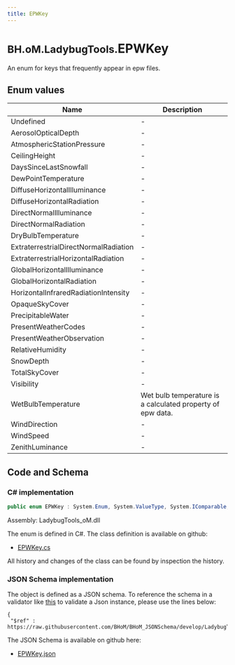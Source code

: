 ```yaml
---
title: EPWKey
---
```


# <small>BH.oM.LadybugTools.</small>**EPWKey**

An enum for keys that frequently appear in epw files.

## Enum values

| Name            | Description                                                    |
|-----------------|----------------------------------------------------------------|
| Undefined |  -  |
| AerosolOpticalDepth |  -  |
| AtmosphericStationPressure |  -  |
| CeilingHeight |  -  |
| DaysSinceLastSnowfall |  -  |
| DewPointTemperature |  -  |
| DiffuseHorizontalIlluminance |  -  |
| DiffuseHorizontalRadiation |  -  |
| DirectNormalIlluminance |  -  |
| DirectNormalRadiation |  -  |
| DryBulbTemperature |  -  |
| ExtraterrestrialDirectNormalRadiation |  -  |
| ExtraterrestrialHorizontalRadiation |  -  |
| GlobalHorizontalIlluminance |  -  |
| GlobalHorizontalRadiation |  -  |
| HorizontalInfraredRadiationIntensity |  -  |
| OpaqueSkyCover |  -  |
| PrecipitableWater |  -  |
| PresentWeatherCodes |  -  |
| PresentWeatherObservation |  -  |
| RelativeHumidity |  -  |
| SnowDepth |  -  |
| TotalSkyCover |  -  |
| Visibility |  -  |
| WetBulbTemperature |  Wet bulb temperature is a calculated property of epw data.  |
| WindDirection |  -  |
| WindSpeed |  -  |
| ZenithLuminance |  -  |


## Code and Schema

### C# implementation

``` C# title="C#"
public enum EPWKey : System.Enum, System.ValueType, System.IComparable, System.ISpanFormattable, System.IFormattable, System.IConvertible
```

Assembly: LadybugTools_oM.dll

The enum is defined in C#. The class definition is available on github:

- [EPWKey.cs](https://github.com/BHoM/LadybugTools_Toolkit/blob/develop/LadybugTools_oM/Enum\EPWKeys.cs)

All history and changes of the class can be found by inspection the history.
### JSON Schema implementation

The object is defined as a JSON schema. To reference the schema in a validator like [this](https://www.jsonschemavalidator.net/) to validate a Json instance, please use the lines below:

``` { .json .copy .select } title="JSON Schema"
{
 "$ref" : https://raw.githubusercontent.com/BHoM/BHoM_JSONSchema/develop/LadybugTools_oM/EPWKey.json}
```

The JSON Schema is available on github here:

- [EPWKey.json](https://github.com/BHoM/BHoM_JSONSchema/blob/develop/LadybugTools_oM/EPWKey.json)
